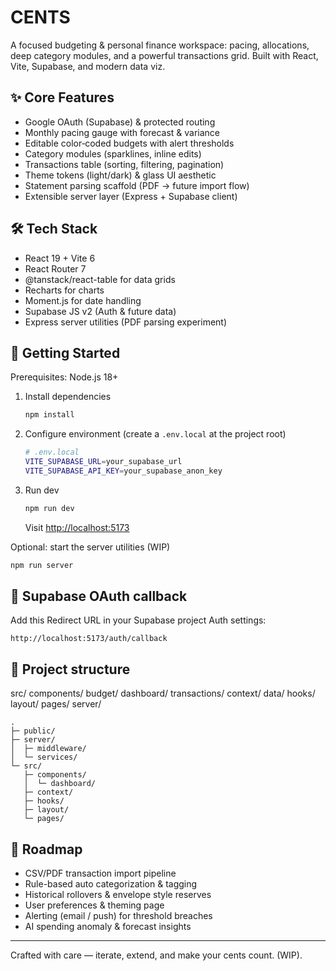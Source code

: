 # CENTS

A focused budgeting & personal finance workspace: pacing, allocations, deep category modules, and a powerful transactions grid. Built with React, Vite, Supabase, and modern data viz.

## ✨ Core Features

- Google OAuth (Supabase) & protected routing
- Monthly pacing gauge with forecast & variance
- Editable color‑coded budgets with alert thresholds
- Category modules (sparklines, inline edits)
- Transactions table (sorting, filtering, pagination)
- Theme tokens (light/dark) & glass UI aesthetic
- Statement parsing scaffold (PDF -> future import flow)
- Extensible server layer (Express + Supabase client)

## 🛠 Tech Stack

- React 19 + Vite 6
- React Router 7
- @tanstack/react-table for data grids
- Recharts for charts
- Moment.js for date handling
- Supabase JS v2 (Auth & future data)
- Express server utilities (PDF parsing experiment)

## 🚀 Getting Started

Prerequisites: Node.js 18+

1. Install dependencies

   ```bash
   npm install
   ```

2. Configure environment (create a `.env.local` at the project root)

   ```bash
   # .env.local
   VITE_SUPABASE_URL=your_supabase_url
   VITE_SUPABASE_API_KEY=your_supabase_anon_key
   ```

3. Run dev

   ```bash
   npm run dev
   ```

   Visit <http://localhost:5173>

Optional: start the server utilities (WIP)

```bash
npm run server
```

## 🔐 Supabase OAuth callback

Add this Redirect URL in your Supabase project Auth settings:

```text
http://localhost:5173/auth/callback
```

## 📁 Project structure

src/
  components/
    budget/
    dashboard/
    transactions/
  context/
  data/
  hooks/
  layout/
  pages/
server/

```text
.
├─ public/
├─ server/
│  ├─ middleware/
│  └─ services/
└─ src/
   ├─ components/
   │  └─ dashboard/
   ├─ context/
   ├─ hooks/
   ├─ layout/
   └─ pages/
```

## 🧭 Roadmap

- CSV/PDF transaction import pipeline
- Rule-based auto categorization & tagging
- Historical rollovers & envelope style reserves
- User preferences & theming page
- Alerting (email / push) for threshold breaches
- AI spending anomaly & forecast insights

---
Crafted with care — iterate, extend, and make your cents count.
(WIP).
